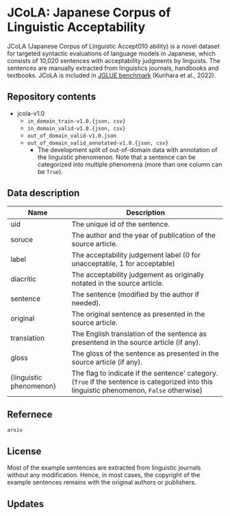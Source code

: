# JCoLA: Japanese Corpus of Linguistic Acceptability
JCoLA (Japanese Corpus of Linguistic Accept010 ability) is a novel dataset for targeted syntactic evaluations of language models in Japanese, which consists of 10,020 sentences with acceptability judgments by linguists. The sentences are manually extracted from linguistics journals, handbooks and textbooks. JCoLA is included in [JGLUE benchmark](https://github.com/yahoojapan/JGLUE)  (Kurihara et al., 2022).

## Repository contents
- jcola-v1.0
   - `in_domain_train-v1.0.{json, csv}`
   - `in_domain_valid-v1.0.{json, csv}`
   - `out_of_domain_valid-v1.0.json`
   - `out_of_domain_valid_annotated-v1.0.{json, csv}`
     - The development split of out-of-domain data with annotation of the linguistic phenomenon. Note that a sentence can be categorized into multiple phenomena (more than one column can be `True`).

## Data description
|Name|Description|
|----|-----|
|uid|The unique id of the sentence.|
|soruce|The author and the year of publication of the source article.|
|label|The acceptability judgement label (0 for unacceptable, 1 for acceptable)|
|diacritic|The acceptability judgement as originally notated in the source article.|
|sentence|The sentence (modified by the author if needed).|
|original|The original sentence as presented in the source article.|
|translation|The English translation of the sentence as presentend in the source article (if any).|
|gloss|The gloss of the sentence as presented in the source article (if any).|
|{linguistic phenomenon}| The flag to indicate if the sentence' category. (`True` if the sentence is categorized into this linguistic phenomenon, `False` otherwise)|

## Refernece

```
arxiv
```

## License
Most of the example sentences are extracted from linguistic journals without any modification. Hence, in most cases, the copyright of the example sentences remains with the original authors or publishers.

## Updates
